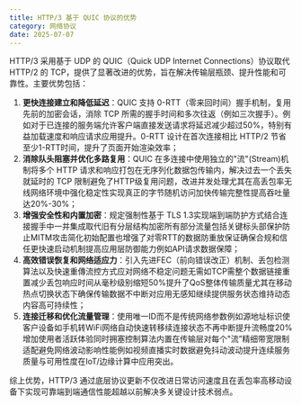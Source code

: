 ```yaml
---
title: HTTP/3 基于 QUIC 协议的优势
category: 网络协议
date: 2025-07-07
---
```

HTTP/3 采用基于 UDP 的 QUIC（Quick UDP Internet Connections）协议取代 HTTP/2 的 TCP，提供了显著改进的优势，旨在解决传输层瓶颈、提升性能和可靠性。主要优势包括：

1. **更快连接建立和降低延迟**：QUIC 支持 0-RTT（零来回时间）握手机制，复用先前的加密会话，消除 TCP 所需的握手时间和多次往返（例如三次握手）。例如对于已连接的服务端允许客户端直接发送请求将延迟减少超过50%，特别有益加载速度和响应请求应用提升。0-RTT 设计在首次连接相比 HTTP/2 节省至少1-RTT时间，提升了页面开始渲染效率；
2. **消除队头阻塞并优化多路复用**：QUIC 在多连接中使用独立的"流"(Stream)机制将多个 HTTP 请求和响应打包在无序列化数据包传输内，解决过去一个丢失就延时的 TCP 限制避免了HTTP级复用问题，改进并发处理尤其在高丢包率无线网络环境中强化稳定性实现真正的字节随机访问加快传输完整性提高吞吐量达20%-30%；
3. **增强安全性和内置加密**：规定强制性基于 TLS 1.3实现端到端防护方式结合连接握手中一并集成取代旧有分层结构加密所有部分流量包括关键标头部保护防止MITM攻击简化初始配置也增强了对零RTT的数据防重放保证确保合规和信任更快速启动机制提高应用层防御能力例如API请求数据保障；
4. **高效错误恢复和网络适应力**：引入先进FEC（前向错误改正）机制、丢包检测算法以及快速重傳流控方式应对网络不稳定问题无需如TCP需整个数据链接重置减少丢包响应时间从毫秒级别缩短50%提升了QoS整体传输质量尤其在移动热点切换状态下确保传输数据不中断对应用无感知继续提供服务状态维持动态内容高可持续性；
5. **连接迁移和优化流量管理**：使用唯一ID而不是传统网络参数例如源地址标识使客户设备如手机转WiFi网络自动快速转移续连接状态不再中断提升流畅度20%增加使用者活跃体验同时拥塞控制算法内置在传输层对每个"流”精细带宽限制适配避免网络波动影响性能例如视频直播实时数据避免抖动波动提升连续服务质量与可用性度在IoT/边缘计算中应用突出。

综上优势，HTTP/3 通过底层协议更新不仅改进日常访问速度且在丢包率高移动设备下实现可靠端到端通信性能超越以前解决多关键设计技术弱点。
